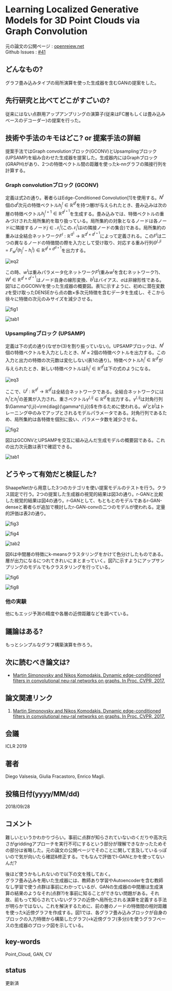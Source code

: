 # Learning Localized Generative Models for 3D Point Clouds via Graph Convolution

元の論文の公開ページ : [openreiew.net](https://openreview.net/forum?id=SJeXSo09FQ)  
Github Issues : [#41](https://github.com/Obarads/obarads.github.io/issues/41)

## どんなもの?
グラフ畳み込みタイプの局所演算を使った生成器を含むGANの提案をした。

## 先行研究と比べてどこがすごいの?
従来にはない点群用アップアンプリングの演算子(従来はFC層もしくは畳み込みベースのデコーダー)の提案を行った。

## 技術や手法のキモはどこ? or 提案手法の詳細
提案手法ではGraph convolutionブロック(GCONV)とUpsamplingブロック(UPSAMP)を組み合わせた生成器を提案した。生成器内にはGraphブロック(GRAPH)があり、2つの特徴ベクトル間の距離を使ったk-nnグラフの隣接行列を計算する。

### Graph convolutionブロック (GCONV)
定義は式2の通り。著者らはEdge-Conditioned Convolution[1]を使用する。$N^l$個の$d^l$次元の特徴ベクトル$h_ j^l\in \mathbb{R}^{d^l}$を持つ層$l$が与えられたとき、畳み込みは次の層の特徴ベクトル$h_ j^{l+1}\in\mathbb{R}^{d^{l+1} }$を生成する。畳み込みでは、特徴ベクトルの重みづけされた局所集約を取り扱っている。局所集約の対象となるノードは各ノード$i$に隣接するノード$j\in\mathcal{N}_ i^l$(この$\mathcal{N}_ i^l$は$i$の隣接ノードの集合)である。局所集約の重みは全結合ネットワーク$F^l:\mathbb{R^{d^l} }\to\mathbb{R}^{d^l \times d^{l+1} }$によって定義される。この$F^l$は二つの異なるノードの特徴間の際を入力として受け取り、対応する重み行列$\Theta^{l,ji}=F_ {w^l}^l(h_ j^l-h_ i^l)\in\mathbb{R}^{d^l\times d^{d+1} }$を出力する。

![eq2](img/LLGMf3PCvGC/eq2.png)

この時、$w^l$は重みパラメータ化ネットワーク$F^l$(重み$w^l$を含むネットワーク?)、$W^l\in\mathbb{R}^{d^l\times d^{l+1} }$はノード自身の線形変換、$b^l$はバイアス、$\sigma$は非線形性である。  
図1はこのGCONVを使った生成器の概要図。表1に示すように、初めに潜在変数$z$を受け取ったDENSEから点の数$\times$多次元特徴を含むデータを生成し、そこから徐々に特徴の次元のみサイズを減少させる。

![fig1](img/LLGMf3PCvGC/fig1.png)

![tab1](img/LLGMf3PCvGC/tab1.png)

### Upsamplingブロック (UPSAMP)
定義は下の式の通り(なぜか(3)を割り振っていない)。UPSAMPブロックは、$N^l$個の特徴ベクトルを入力としたとき、$N^l\times2$個の特徴ベクトルを出力する。この入力と出力の特徴の次元数は変化しない(表1の通り)。特徴ベクトル$h_ i^l\in\mathbb{R}^{d^l}$が与えられたとき、新しい特徴ベクトルは$\tilde{h}_ i^l\in\mathbb{R}^{d^l}$は下の式のようになる。

![eq3](img/LLGMf3PCvGC/eq3.png)

ここで、$U^l:\mathbb{R}^{d^l}\to\mathbb{R}^{d^l}$は全結合ネットワークである。全結合ネットワークには$h_ i^l$と$h_ j^l$の差異が入力され、重さベクトル$\gamma^{l,ij}\in \mathbb{R}^{d^l}$を出力する。$\gamma^{l,ij}$は対角行列$\Gamma^{l,ji}=\rm{diag}(\gamma^{l,ji})$を作るために使われる。$\tilde{w}^l$と$b^l$はトレーニング中のみでアップとされるモデルパラメータである。対角行列であるため、局所集約は各特徴を個別に扱い、パラメータ数を減少させる。

![fig2](img/LLGMf3PCvGC/fig2.png)

図2はGCONVとUPSAMPを交互に組み込んだ生成モデルの概要図である。これの出力次元数は表1で確認できる。

![tab1](img/LLGMf3PCvGC/tab1.png)

## どうやって有効だと検証した?
ShaapeNetから用意した3つのカテゴリを使い提案モデルのテストを行う。クラス固定で行う。2つの提案した生成器の視覚的結果は図3の通り。r-GANと比較した視覚的結果は図4の通り。r-GANとして、もともとのモデルであるr-GAN-denseと著者らが追加で検討したr-GAN-convの二つのモデルが使われる。定量的評価は表2の通り。

![fig3](img/LLGMf3PCvGC/fig3.png)

![fig4](img/LLGMf3PCvGC/fig4.png)

![tab2](img/LLGMf3PCvGC/tab2.png)

図6は中間層の特徴にk-meansクラスタリングをかけて色分けしたものである。層が出力になるにつれてきれいにまとまっていく。図7に示すようにアップサンプリングのモデルでもクラスタリングを行っている。

![fig6](img/LLGMf3PCvGC/fig6.png)

![fig8](img/LLGMf3PCvGC/fig8.png)


### 他の実験
他にもエッジ予測の精度や各層の近傍距離などを調べている。

## 議論はある?
もっとシンプルなグラフ構築演算を作ろう。

## 次に読むべき論文は?
- [Martin Simonovsky and Nikos Komodakis. Dynamic edge-conditioned filters in convolutional neu-ral networks on graphs. In Proc. CVPR, 2017.](https://arxiv.org/abs/1704.02901)

## 論文関連リンク
1. [Martin Simonovsky and Nikos Komodakis. Dynamic edge-conditioned filters in convolutional neu-ral networks on graphs. In Proc. CVPR, 2017.](https://arxiv.org/abs/1704.02901)

## 会議
ICLR 2019

## 著者
Diego Valsesia, Giulia Fracastoro, Enrico Magli.

## 投稿日付(yyyy/MM/dd)
2018/09/28

## コメント
難しいというかわかりづらい。事前に点群が知らされていないのくだりや高次元さがgriddingアプローチを実行不可にするという部分が理解できなかったためその部分は省略した。元の論文の公開ページでそのことに関して言及しているっぽいので気が向いたら確認&修正する。でもなんで評価でl-GANとかを使ってないんだ?

後ほど使うかもしれないので以下の文を残しておく。  
グラフ畳み込みを用いた生成器には、教師あり学習やAutoencoderを含む教師なし学習で使う点群は事前にわかっているが、GANの生成器の中間層は生成演算の結果のようなそれ(点群?)を事前に知ることができない問題がある。それ故、前もって知らされていないグラフの近傍へ局所化される演算を定義する手法が明らかではない。これを解決するために、前の層のノードの特徴間の相対距離を使ったk近傍グラフを作成する。図1では、各グラフ畳み込みブロックが自身のブロックの入力特徴から構築したグラフ(=k近傍グラフ(多分))を使うグラフベースの生成器のブロック図を示している。


## key-words
Point_Cloud, GAN, CV

## status
更新済